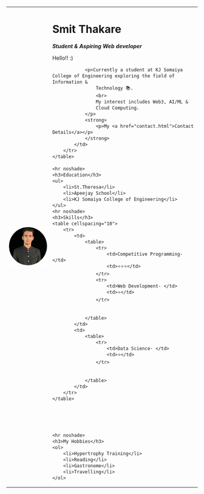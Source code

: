 <!DOCTYPE html>
<html lang="en">

<head>
    <meta charset="UTF-8">
    <meta http-equiv="X-UA-Compatible" content="IE=edge">
    <meta name="viewport" content="width=device-width, initial-scale=1.0">
    <title>Smit's Personal Website</title>
</head>

<body>
    <table cellspacing="20">
        <tr>
            <td><img src="images/my photo.png" alt="Smit profile photo">
            </td>
            <td>
                <h1>Smit Thakare</h1>
                <em>
                    <strong>
                        <p>Student & Aspiring Web developer</p>
                    </strong>
                </em>
                <p>Hello!! :)</p>

                <p>Currently a student at KJ Somaiya College of Engineering exploring the field of Information &
                    Technology 📚.
                    <br>
                    My interest includes Web3, AI/ML &
                    Cloud Computing.
                </p>
                <strong>
                    <p>My <a href="contact.html">Contact Details</a></p>
                </strong>
            </td>
        </tr>
    </table>

    <hr noshade>
    <h3>Education</h3>
    <ul>
        <li>St.Theresa</li>
        <li>Apeejay School</li>
        <li>KJ Somaiya College of Engineering</li>
    </ul>
    <hr noshade>
    <h3>Skills</h3>
    <table cellspacing="10">
        <tr>
            <td>
                <table>
                    <tr>
                        <td>Competitive Programming-</td>
                        <td>⭐️⭐️⭐️</td>
                    </tr>
                    <tr>
                        <td>Web Development- </td>
                        <td>⭐️</td>
                    </tr>


                </table>
            </td>
            <td>
                <table>
                    <tr>
                        <td>Data Science- </td>
                        <td>⭐️</td>
                    </tr>


                </table>
            </td>
        </tr>
    </table>





    <hr noshade>
    <h3>My Hobbies</h3>
    <ol>
        <li>Hypertrophy Training</li>
        <li>Reading</li>
        <li>Gastronome</li>
        <li>Travelling</li>
    </ol>
</body>

</html>
